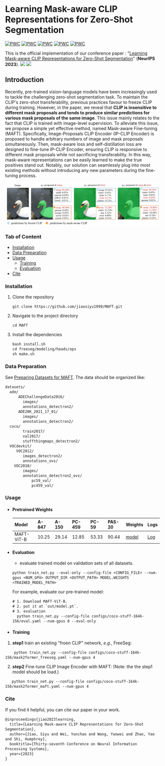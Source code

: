 # Learning Mask-aware CLIP Representations for Zero-Shot Segmentation

[![PWC](https://img.shields.io/endpoint.svg?url=https://paperswithcode.com/badge/learning-mask-aware-clip-representations-for/open-vocabulary-semantic-segmentation-on-1)](https://paperswithcode.com/sota/open-vocabulary-semantic-segmentation-on-1?p=learning-mask-aware-clip-representations-for)
[![PWC](https://img.shields.io/endpoint.svg?url=https://paperswithcode.com/badge/learning-mask-aware-clip-representations-for/open-vocabulary-semantic-segmentation-on-2)](https://paperswithcode.com/sota/open-vocabulary-semantic-segmentation-on-2?p=learning-mask-aware-clip-representations-for)
[![PWC](https://img.shields.io/endpoint.svg?url=https://paperswithcode.com/badge/learning-mask-aware-clip-representations-for/open-vocabulary-semantic-segmentation-on-3)](https://paperswithcode.com/sota/open-vocabulary-semantic-segmentation-on-3?p=learning-mask-aware-clip-representations-for)
[![PWC](https://img.shields.io/endpoint.svg?url=https://paperswithcode.com/badge/learning-mask-aware-clip-representations-for/open-vocabulary-semantic-segmentation-on-7)](https://paperswithcode.com/sota/open-vocabulary-semantic-segmentation-on-7?p=learning-mask-aware-clip-representations-for)
[![PWC](https://img.shields.io/endpoint.svg?url=https://paperswithcode.com/badge/learning-mask-aware-clip-representations-for/open-vocabulary-semantic-segmentation-on-5)](https://paperswithcode.com/sota/open-vocabulary-semantic-segmentation-on-5?p=learning-mask-aware-clip-representations-for)

This is the official implementation of our conference paper : "[Learning Mask-aware CLIP Representations for Zero-Shot Segmentation](https://arxiv.org/abs/2310.00240)" (**NeurIPS 2023**).
![](resources/vis1.gif) ![](resources/vis2.gif)

## Introduction

Recently, pre-trained vision-language models have been increasingly used to tackle the challenging zero-shot segmentation task. To maintain the CLIP's zero-shot transferability, previous practices favour to freeze CLIP during training. However, in the paper, we reveal that **CLIP is insensitive to different mask proposals and tends to produce similar predictions for various mask proposals of the same image**. This issue mainly relates to the fact that CLIP is trained with image-level supervision. To alleviate this issue, we propose a simple yet effective method, named Mask-aware Fine-tuning (MAFT). Specifically, Image-Proposals CLIP Encoder (IP-CLIP Encoder) is proposed to handle arbitrary numbers of image and mask proposals simultaneously. Then, mask-aware loss and self-distillation loss are designed to fine-tune IP-CLIP Encoder, ensuring CLIP is responsive to different mask proposals while not sacrificing transferability. In this way, mask-aware representations can be easily learned to make the true positives stand out. Notably, our solution can seamlessly plug into most existing methods without introducing any new parameters during the fine-tuning process. 

![](resources/intro.jpg)
### Tab of Content
- [Installation](#1)
- [Data Preparation](#2)
- [Usage](#3)
  - [Training](#5)
  - [Evaluation](#4)
- [Cite](#6)

<span id="6"></span>

### Installation
1. Clone the repository
    ```
    git clone https://github.com/jiaosiyu1999/MAFT.git
    ```
2. Navigate to the project directory
    ```
    cd MAFT
    ```
3. Install the dependencies
    ```
    bash install.sh
    cd freeseg/modeling/heads/ops
    sh make.sh
    ```
   

<span id="2"></span>

### Data Preparation
See [Preparing Datasets for MAFT](datasets/README.md). The data should be organized like:
```
datasets/
  ade/
      ADEChallengeData2016/
        images/
        annotations_detectron2/
      ADE20K_2021_17_01/
        images/
        annotations_detectron2/
  coco/
        train2017/
        val2017/
        stuffthingmaps_detectron2/
  VOCdevkit/
     VOC2012/
        images_detectron2/
        annotations_ovs/      
    VOC2010/
        images/
        annotations_detectron2_ovs/
            pc59_val/
            pc459_val/      
```
<span id="3"></span>

### Usage


- #### Pretrained Weights

  |Model|A-847| A-150| PC-459| PC-59| PAS-20 |Weights|Logs|
  |-----|--|-|-|-|--|---|---|
  |MAFT-ViT-B|10.25|29.14|12.85|53.33|90.44 |[model](https://drive.google.com/file/d/1J3QBMrU65pa8750q5hHiU7bTSsQ5gIAB/view?usp=sharing) |[Log](out/MAFT/log.txt)  | 


- #### Evaluation 

  <span id="4"></span>
  - evaluate trained model on validation sets of all datasets.
  ```
  python train_net.py --eval-only --config-file <CONFIG_FILE> --num-gpus <NUM_GPU> OUTPUT_DIR <OUTPUT_PATH> MODEL.WEIGHTS <TRAINED_MODEL_PATH>
  ```
   For example, evaluate our pre-trained model:
  ```
  # 1. Download MAFT-ViT-B.
  # 2. put it at `out/model.pt`.
  # 3. evaluation
    python train_net.py --config-file configs/coco-stuff-164k-156/eval.yaml --num-gpus 8 --eval-only 
  ```
<span id="5"></span>
- #### Training
1.  **step1** train an existing "froen CLIP" network, _e.g._, FreeSeg: 
```
    python train_net.py --config-file configs/coco-stuff-164k-156/mask2former_freeseg.yaml --num-gpus 4 
```

2.  **step2** Fine-tune CLIP Image Encoder with MAFT: (Note: the the step1 model should be load.)
```
   python train_net.py --config-file configs/coco-stuff-164k-156/mask2former_maft.yaml --num-gpus 4
```



<span id="6"></span>
### Cite 

If you find it helpful, you can cite our paper in your work.
```
@inproceedings{jiao2023learning,
  title={Learning Mask-aware CLIP Representations for Zero-Shot Segmentation},
  author={Jiao, Siyu and Wei, Yunchao and Wang, Yaowei and Zhao, Yao and Shi, Humphrey},
  booktitle={Thirty-seventh Conference on Neural Information Processing Systems},
  year={2023}
}
```
